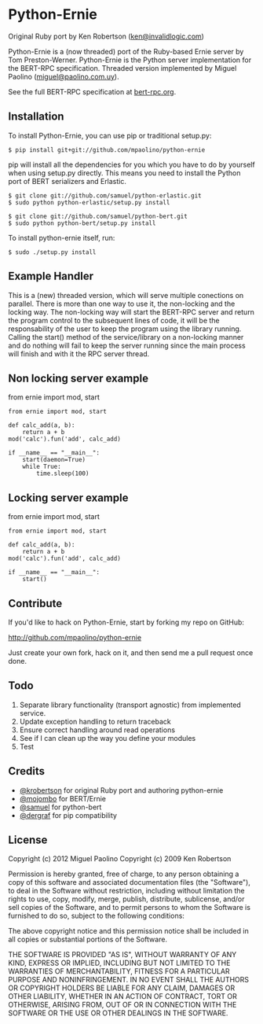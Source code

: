 Python-Ernie
=====

Original Ruby port by Ken Robertson (ken@invalidlogic.com)

Python-Ernie is a (now threaded) port of the Ruby-based Ernie server by Tom Preston-Werner. Python-Ernie is the Python server implementation for the BERT-RPC specification. Threaded version implemented by Miguel Paolino (miguel@paolino.com.uy).

See the full BERT-RPC specification at [bert-rpc.org](http://bert-rpc.org).


Installation
------------

To install Python-Ernie, you can use pip or traditional setup.py:

    $ pip install git+git://github.com/mpaolino/python-ernie 

pip will install all the dependencies for you which you have to do by yourself when using setup.py directly. This means you need to install the Python port of BERT serializers and Erlastic.

    $ git clone git://github.com/samuel/python-erlastic.git
    $ sudo python python-erlastic/setup.py install
    
    $ git clone git://github.com/samuel/python-bert.git
    $ sudo python python-bert/setup.py install

To install python-ernie itself, run:

    $ sudo ./setup.py install


Example Handler
---------------
This is a (new) threaded version, which will serve multiple conections on parallel. There is more than one way to use it,
the non-locking and the locking way. The non-locking way will start the BERT-RPC server and return the program control
to the subsequent lines of code, it will be the responsability of the user to keep the program using the library running.
Calling the start() method of the service/library on a non-locking manner and do nothing will fail to keep the server running
since the main process will finish and with it the RPC server thread.

Non locking server example
--------------------------

from ernie import mod, start

    from ernie import mod, start
    
    def calc_add(a, b):
        return a + b
    mod('calc').fun('add', calc_add)
    
    if __name__ == "__main__":
        start(daemon=True)
        while True:
            time.sleep(100)

Locking server example 
----------------------

from ernie import mod, start

    from ernie import mod, start
    
    def calc_add(a, b):
        return a + b
    mod('calc').fun('add', calc_add)
    
    if __name__ == "__main__":
        start()



Contribute
----------

If you'd like to hack on Python-Ernie, start by forking my repo on GitHub:

http://github.com/mpaolino/python-ernie

Just create your own fork, hack on it, and then send me a pull request once done.


Todo
---------

1. Separate library functionality (transport agnostic) from implemented service.
1. Update exception handling to return traceback
1. Ensure correct handling around read operations
1. See if I can clean up the way you define your modules
1. Test

Credits
---------

* [@krobertson](https://github.com/krobertson) for original Ruby port and authoring python-ernie
* [@mojombo](https://github.com/mojombo) for BERT/Ernie
* [@samuel](https://github.com/samuel) for python-bert
* [@dergraf](https://github.com/dergraf) for pip compatibility

License
---------

Copyright (c) 2012 Miguel Paolino
Copyright (c) 2009 Ken Robertson

Permission is hereby granted, free of charge, to any person obtaining
a copy of this software and associated documentation files (the
"Software"), to deal in the Software without restriction, including
without limitation the rights to use, copy, modify, merge, publish,
distribute, sublicense, and/or sell copies of the Software, and to
permit persons to whom the Software is furnished to do so, subject to
the following conditions:

The above copyright notice and this permission notice shall be
included in all copies or substantial portions of the Software.

THE SOFTWARE IS PROVIDED "AS IS", WITHOUT WARRANTY OF ANY KIND,
EXPRESS OR IMPLIED, INCLUDING BUT NOT LIMITED TO THE WARRANTIES OF
MERCHANTABILITY, FITNESS FOR A PARTICULAR PURPOSE AND
NONINFRINGEMENT. IN NO EVENT SHALL THE AUTHORS OR COPYRIGHT HOLDERS BE
LIABLE FOR ANY CLAIM, DAMAGES OR OTHER LIABILITY, WHETHER IN AN ACTION
OF CONTRACT, TORT OR OTHERWISE, ARISING FROM, OUT OF OR IN CONNECTION
WITH THE SOFTWARE OR THE USE OR OTHER DEALINGS IN THE SOFTWARE.
